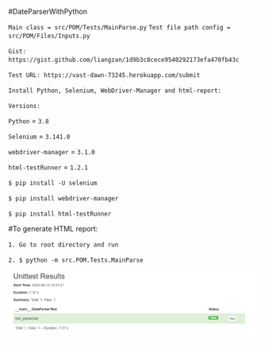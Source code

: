 #DateParserWithPython


`Main class = src/POM/Tests/MainParse.py`
`Test file path config = src/POM/Files/Inputs.py`

`Gist: https://gist.github.com/liangzan/1d9b3c8cece9540292173efa470fb43c`

`Test URL: https://vast-dawn-73245.herokuapp.com/submit`

`Install Python, Selenium, WebDriver-Manager and html-report:`

`Versions:`

`Python` = `3.8`

`Selenium` = `3.141.0`

`webdriver-manager` = `3.1.0`
  
`html-testRunner` = `1.2.1`

`$ pip install -U selenium`

`$ pip install webdriver-manager`

`$ pip install html-testRunner`


#To generate HTML report:

`1. Go to root directory and run`

`2. $ python -m src.POM.Tests.MainParse`


![Alt text](reports/HTML_Report_Sample.PNG?raw=true "Sample HTML Report")

